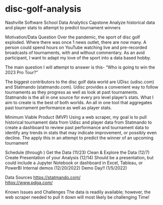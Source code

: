 # disc-golf-analysis
Nashville Software School Data Analytics Capstone
Analyze historical data and player stats to attempt to predict tournament winners
 
Motivation/Data Question
Over the pandemic, the sport of disc golf exploded. Where there was once 1 news outlet, there are now many. A person could spend hours on YouTube watching live and pre-recorded broadcasts of tournaments, with and without commentary. As an avid participant, I want to adapt my love of the sport into a data based hobby.

The main question I will attempt to answer is this- “Who is going to win the 2023 Pro Tour?”

The biggest contributors to the disc golf data world are UDisc (udisc.com) and Statmando (statmando.com). Udisc provides a convenient way to follow tournaments as they progress as well as look at past tournaments. Statmando is the all in one source for every pro level player’s stats. What I aim to create is the best of both worlds. An all in one tool that aggregates past tournament performance as well as player stats.

Minimum Viable Product (MVP)
Using a web scraper, my goal is to pull  historical tournament data from Udisc and player data from Statmando to create a dashboard to review past performance and tournament data to identify any trends in stats that may indicate improvement, or possibly even decline. The apply this in an attempt to predict the winner of an upcoming tournament 
 
Schedule (through )
Get the Data (11/23)
Clean & Explore the Data (12/7)
Create Presentation of your Analysis (12/14)
Should be a presentation, but could include a Jupyter Notebook or dashboard in Excel, Tableau, or PowerBI
Internal demos (12/20/2022)
Demo Day!! (1/5/2022)
 
Data Sources
https://statmando.com/   
https://www.pdga.com/ 

Known Issues and Challenges
The data is readily available; however, the web scraper needed to pull it down will most likely be challenging
Time!
